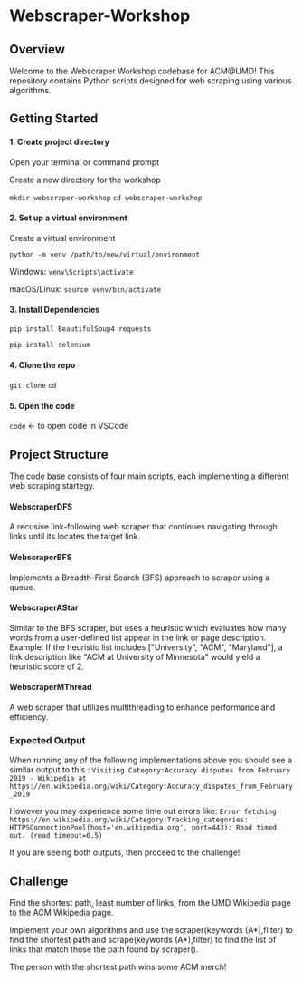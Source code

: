 # Webscraper-Workshop

## Overview
Welcome to the Webscraper Workshop codebase for ACM@UMD! This repository contains Python scripts designed for web scraping using various algorithms.

## Getting Started
#### 1. Create project directory
Open your terminal or command prompt

Create a new directory for the workshop

`mkdir webscraper-workshop`
`cd webscraper-workshop`

#### 2. Set up a virtual environment
Create a virtual environment 

`python -m venv /path/to/new/virtual/environment`

Windows: `venv\Scripts\activate`

macOS/Linux: `source venv/bin/activate`

#### 3. Install Dependencies
`pip install BeautifulSoup4 requests`

`pip install selenium`

#### 4. Clone the repo
`git clone` <repository-url>
`cd` <repository-directory>

#### 5. Open the code
`code` <- to open code in VSCode

## Project Structure
The code base consists of four main scripts, each implementing a different web scraping startegy. 
#### WebscraperDFS
A recusive link-following web scraper that continues navigating through links until its locates the target link. 
#### WebscraperBFS 
Implements a Breadth-First Search (BFS) approach to scraper using a queue.
#### WebscraperAStar
Similar to the BFS scraper, but uses a heuristic which evaluates how many words from a user-defined list appear in the link or page description.
Example: If the heuristic list includes ["University", "ACM", "Maryland"], a link description like "ACM at University of Minnesota" would yield a heuristic score of 2.
#### WebscraperMThread
A web scraper that utilizes multithreading to enhance performance and efficiency.

### Expected Output
When running any of the following implementations above you should see a similar output to this :
`Visiting Category:Accuracy disputes from February 2019 - Wikipedia at https://en.wikipedia.org/wiki/Category:Accuracy_disputes_from_February_2019`

However you may experience some time out errors like: 
`Error fetching https://en.wikipedia.org/wiki/Category:Tracking_categories: HTTPSConnectionPool(host='en.wikipedia.org', port=443): Read timed out. (read timeout=0.5)`

If you are seeing both outputs, then proceed to the challenge!

## Challenge
Find the shortest path, least number of links, from the UMD Wikipedia page to the ACM Wikipedia page.

Implement your own algorithms and use the scraper(keywords (A*),filter) to find the shortest path and scrape(keywords (A*),filter) to find the list of links that match those the path found by scraper().

The person with the shortest path wins some ACM merch!